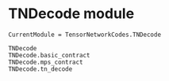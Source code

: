 # TNDecode module

```@meta
CurrentModule = TensorNetworkCodes.TNDecode
```
```@docs
TNDecode
TNDecode.basic_contract
TNDecode.mps_contract
TNDecode.tn_decode
```

